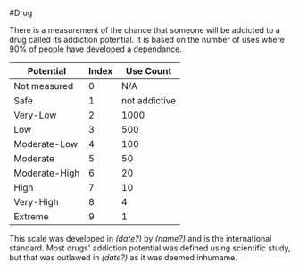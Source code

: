 #Drug 

There is a measurement of the chance that someone will be addicted to a drug called its addiction potential. It is based on the number of uses where 90% of people have developed a dependance.

| Potential     | Index | Use Count     |
| ------------- | ----- | ------------- |
| Not measured  | 0     | N/A           |
| Safe          | 1     | not addictive |
| Very-Low      | 2     | 1000          |
| Low           | 3     | 500           |
| Moderate-Low  | 4     | 100           |
| Moderate      | 5     | 50            |
| Moderate-High | 6     | 20            |
| High          | 7     | 10            |
| Very-High     | 8     | 4             |
| Extreme       | 9     | 1             |
This scale was developed in *(date?)* by *(name?)* and is the international standard. Most drugs' addiction potential was defined using scientific study, but that was outlawed in *(date?)* as it was deemed inhumame. 